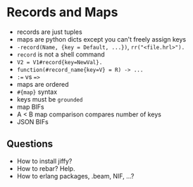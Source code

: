 Records and Maps
================

* records are just tuples
* maps are python dicts except you can't freely assign keys
* `-record(Name, {key = Default, ...})`, `rr("<file.hrl>").`
* `record` is not a shell command
* `V2 = V1#record{key=NewVal}.`
* `function(#record_name{key=V} = R) -> ...`
* `:=` vs `=>`
* maps are ordered
* `#{map}` syntax
* keys must be `grounded`
* map BIFs
* A < B map comparison compares number of keys
* JSON BIFs

Questions
---------

* How to install jiffy?
* How to rebar? Help.
* How to erlang packages, .beam, NIF, ...?
